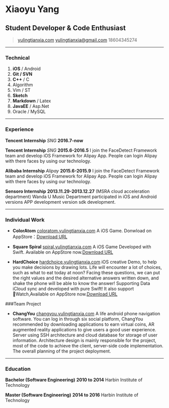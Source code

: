 # Xiaoyu Yang
## Student Developer & Code Enthusiast

> [yulingtianxia.com](http://yulingtianxia.com)
> [yulingtianxia@gmail.com](mailto:yulingtianxia@gmail.com)
> 18604345274

------

### Technical

1. **iOS** / Android
1. **Git / SVN**
1. **C++** / C
1. Algorithm
1. Vim / ST
1. **Sketch**
1. **Markdown** / Latex
1. **JavaEE** / Asp.Net
1. Oracle / MySQL

------

### Experience

**Tencent Internship** *SNG* __2016.7-now__

**Tencent Internship** *SNG* __2015.6-2016.5__
	I join the FaceDetect Framework team and develop iOS Framework for Alipay App. People can login Alipay with there faces by using our technology.

**Alibaba Internship** *Alipay* __2015.6-2015.9__
	I join the FaceDetect Framework team and develop iOS Framework for Alipay App. People can login Alipay with there faces by using our technology.

**Sensoro Internship** __2013.11.29-2013.12.27__
	(MSRA cloud acceleration department) Wanda U Music Department participated in iOS and Android versions APP development version sdk development. 


------

### Individual Work

* **ColorAtom**
	<a href=http://coloratom.yulingtianxia.com class=not-printed>coloratom.yulingtianxia.com</a>
	A iOS Game. Donwload on AppStore：[Download URL](https://itunes.apple.com/us/app/coloratom/id918469696?mt=8)

* **Square Spiral**
	<a href=http://spiral.yulingtianxia.com class=not-printed>spiral.yulingtianxia.com</a>
	A iOS Game Developed with Swift. Available on AppStore now.[Download URL](https://itunes.apple.com/us/app/square-spiral/id920811081?l=zh&ls=1&mt=8) 
	
* **HardChoice**
	<a href=http://hardchoice.yulingtianxia.com class=not-printed>hardchoice.yulingtianxia.com</a>
	iOS creative Demo, to help you make decisions by drawing lots. Life will encounter a lot of choices, such as what to eat today at noon? Facing these questions, we can put the right values and the desired alternative answers written down, and shake the phone will be able to know the answer! Supporting Data iCloud sync and developed with pure Swift! It also support Watch,Available on AppStore now.[Download URL](https://itunes.apple.com/us/app/hardchoice/id923977271?l=zh&ls=1&mt=8)
	
###Team Project

* **ChangYou**
	<a href=http://changyou.yulingtianxia.com class=not-printed>changyou.yulingtianxia.com</a>
	A life android phone navigation software. You can log in through six social platform, ChangYou recommended by downloading applications to earn virtual coins, AR augmented reality applications to give users a good user experience. Server using SSH architecture and cloud database for storage of user information. Architecture design is mainly responsible for the project, most of the code to achieve the client, server-side code implementation. The overall planning of the project deployment. 

------

### Education

**Bachelor (Software Engineering)** __2010 to 2014__
	Harbin Institute of Technology

**Master (Software Engineering)** __2014 to 2016__
	Harbin Institute of Technology
	
	
<script>
  (function(i,s,o,g,r,a,m){i['GoogleAnalyticsObject']=r;i[r]=i[r]||function(){
  (i[r].q=i[r].q||[]).push(arguments)},i[r].l=1*new Date();a=s.createElement(o),
  m=s.getElementsByTagName(o)[0];a.async=1;a.src=g;m.parentNode.insertBefore(a,m)
  })(window,document,'script','//www.google-analytics.com/analytics.js','ga');

  ga('create', 'UA-49704553-1', 'auto');
  ga('send', 'pageview');

</script>
